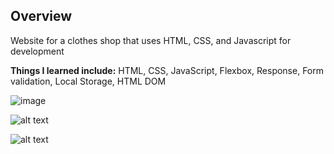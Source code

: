 ## Overview
Website for a clothes shop that uses HTML, CSS, and Javascript for development

**Things I learned include:**
HTML, CSS, JavaScript, Flexbox, Response, Form validation, Local Storage, HTML DOM

![image](https://github.com/Imtruongz/Zunezx-shop/assets/112754228/ccb6fb6c-c7a4-400f-9bc8-61f857f43f97)

![alt text](image.png)

![alt text](image-1.png)
